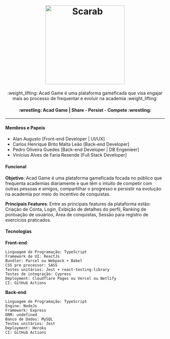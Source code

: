 <h1 align="center">
  <img alt="Scarab" src="https://res.cloudinary.com/viniciusalvesdefaria/image/upload/v1661338257/PDS/AcadGame_vhkdfy.png" width="250px" />
</h1>
<p align= "center">:weight_lifting: Acad Game é uma plataforma gameficada que visa engajar mais ao processo de frequentar e evoluir na academia :weight_lifting:</p>

<h4 align="center"> 
	:wrestling:  Acad Game | Share - Persist - Compete :wrestling:
</h4>

---

#### Membros e Papeis 

- Alan Augusto [Front-end Developer | UI/UX]
- Carlos Henrique Brito Malta Leão [Back-end Developer]
- Pedro Oliveira Guedes [Back-end Developer | DB Engenieer]
- Vinícius Alves de Faria Resende [Full Stack Developer]

#### Funcional 

**Objetivo**: Acad Game é uma plataforma gameficada focada no público que frequenta academias diariamente e que têm o intuito de competir com outras pessoas e amigos, compartilhar o progresso e persistir na evolução na academia por meio do incentivo de conquistas.

**Principais Features**: Entre as principais features da plataforma estão: Criação de Conta, Login, Exibição de detalhes do perfil, Ranking de pontuação de usuários, Área de conquistas, Sessão para registro de exercícios praticados.

#### Tecnologias

**Front-end**:

	Linguagem de Programação: TypeScript
	Framework de UI: ReactJs
	Bundler: Parcel ou Webpack + Babel
	CSS pre processor: SASS
	Testes unitários: Jest + react-testing-library
	Testes de integração: Cypress
	Deployment: Cloudflare Pages ou Vercel ou Netlify
	CI: GitHub Actions
	
**Back-end**:

	Linguagem de Programação: TypeScript
	Engine: NodeJs
	Framework: Express
	ORM: undefined
	Banco de Dados: MySQL
	Testes unitários: Jest
	Deployment: Heroku
	CI: GitHub Actions
